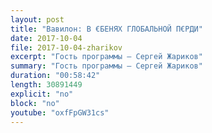 ```yaml
---
layout: post
title: "Вавилон: В €БЕНЯХ ГЛОБАЛЬНОЙ П€РДИ"
date: 2017-10-04
file: 2017-10-04-zharikov
excerpt: "Гость программы — Сергей Жариков"
summary: "Гость программы — Сергей Жариков"
duration: "00:58:42"
length: 30891449
explicit: "no"
block: "no"
youtube: "oxfFpGW31cs"
---
```

